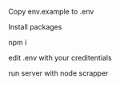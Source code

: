 Copy env.example to .env

Install packages 

npm i 

edit .env with your creditentials 

run server with node scrapper 

